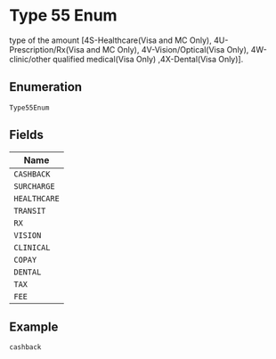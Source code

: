 
# Type 55 Enum

type of the amount [4S-Healthcare(Visa and MC Only), 4U-Prescription/Rx(Visa and MC Only), 4V-Vision/Optical(Visa Only), 4W-clinic/other qualified medical(Visa Only) ,4X-Dental(Visa Only)].

## Enumeration

`Type55Enum`

## Fields

| Name |
|  --- |
| `CASHBACK` |
| `SURCHARGE` |
| `HEALTHCARE` |
| `TRANSIT` |
| `RX` |
| `VISION` |
| `CLINICAL` |
| `COPAY` |
| `DENTAL` |
| `TAX` |
| `FEE` |

## Example

```
cashback
```

